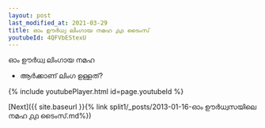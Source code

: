 ```yaml
---
layout: post
last_modified_at: 2021-03-29
title: ഓം ഊർധ്വ ലിംഗായ നമഹ ൧൧ ടൈംസ്
youtubeId: 4QFVbEStexU
---
```

 
 
 ഓം ഊർധ്വ ലിംഗായ നമഹ 
 
 -  ആർക്കാണ് ലിംഗ ഉള്ളത്? 
 
  
 
  
 
 
 
 
 
 


{% include youtubePlayer.html id=page.youtubeId %}
 
[Next]({{ site.baseurl }}{% link  split1/_posts/2013-01-16-ഓം ഊർധ്വസയിലെ നമഹ ൧൧ ടൈംസ്.md%})
 
